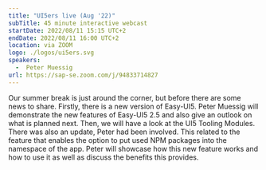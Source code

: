 ```yaml
---
title: "UI5ers live (Aug '22)"
subTitle: 45 minute interactive webcast
startDate: 2022/08/11 15:15 UTC+2
endDate: 2022/08/11 16:00 UTC+2
location: via ZOOM
logo: ./logos/ui5ers.svg
speakers:
  -  Peter Muessig
url: https://sap-se.zoom.com/j/94833714827
---
```

Our summer break is just around the corner, but before there are some news to share. Firstly, there is a new version of Easy-UI5. Peter Muessig will demonstrate the new features of Easy-UI5 2.5 and also give an outlook on what is planned next. Then, we will have a look at the UI5 Tooling Modules. There was also an update, Peter had been involved. This related to the feature  that enables the option to put used NPM packages into the namespace of the app. Peter will showcase how this new feature works and how to use it as well as discuss the benefits this provides.
